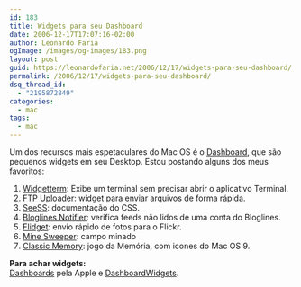 ```yaml
---
id: 183
title: Widgets para seu Dashboard
date: 2006-12-17T17:07:16-02:00
author: Leonardo Faria
ogImage: /images/og-images/183.png
layout: post
guid: https://leonardofaria.net/2006/12/17/widgets-para-seu-dashboard/
permalink: /2006/12/17/widgets-para-seu-dashboard/
dsq_thread_id:
  - "2195872849"
categories:
  - mac
tags:
  - mac
---
```

Um dos recursos mais espetaculares do Mac OS é o [Dashboard](http://www.apple.com/downloads/dashboard/), que são pequenos widgets em seu Desktop. Estou postando alguns dos meus favoritos:

1) [Widgetterm](http://widgetterm.sourceforge.net/): Exibe um terminal sem precisar abrir o aplicativo Terminal.  
2) [FTP Uploader](http://www.apple.com/downloads/dashboard/networking_security/ftpuploader.html): widget para enviar arquivos de forma rápida.  
3) [SeeSS](http://www.guyd2.com/widget/seess/index.html): documentação do CSS.  
4) [Bloglines Notifier](http://www.apple.com/downloads/dashboard/blogs_forums/bloglinesnotifier.html): verifica feeds não lidos de uma conta do Bloglines.  
5) [Flidget](http://www.apple.com/downloads/dashboard/blogs_forums/flidget.html): envio rápido de fotos para o Flickr.  
6) [Mine Sweeper](http://www.apple.com/downloads/dashboard/games/minesweeper.html): campo minado  
7) [Classic Memory](http://www.apple.com/downloads/dashboard/games/classicmemory.html): jogo da Memória, com icones do Mac OS 9.

**Para achar widgets:**  
[Dashboards](http://www.apple.com/downloads/dashboard/) pela Apple e [DashboardWidgets](http://www.dashboardwidgets.com/).
